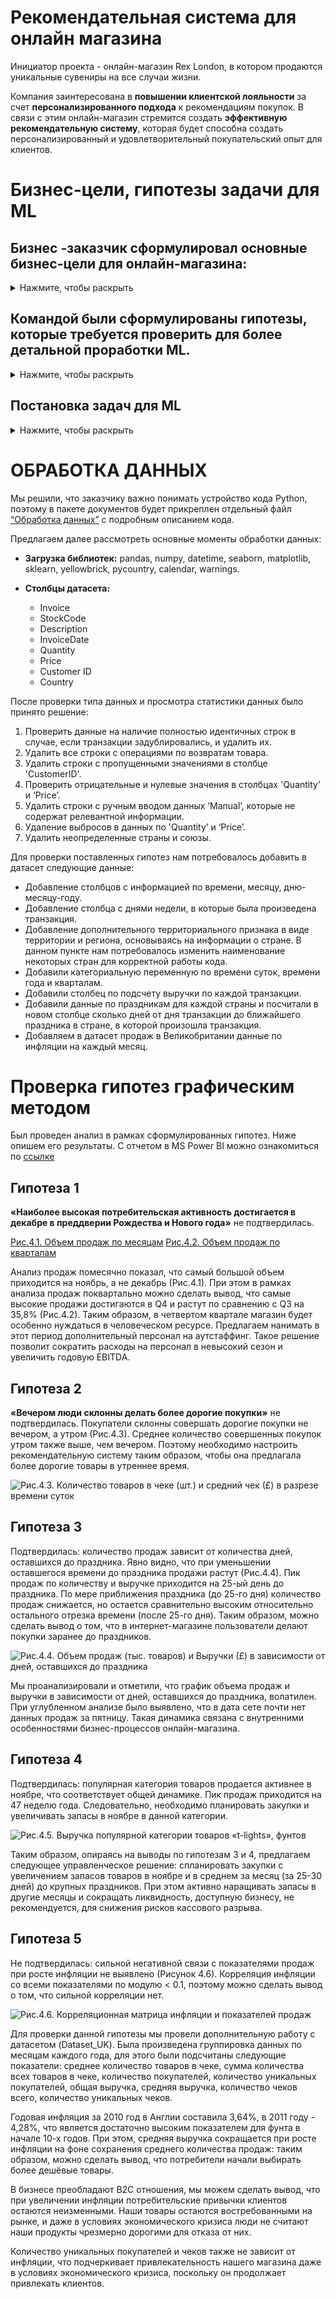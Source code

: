 # Рекомендательная система для онлайн магазина
Инициатор проекта - онлайн-магазин Rex London, в котором продаются уникальные сувениры на все случаи жизни.

Компания заинтересована в **повышении клиентской лояльности** за счет **персонализированного подхода** к рекомендациям покупок. В связи с этим онлайн-магазин стремится создать **эффективную рекомендательную систему**, которая будет способна создать персонализированный и удовлетворительный покупательский опыт для клиентов.

# Бизнес-цели, гипотезы задачи для ML
 
## Бизнес -заказчик сформулировал основные бизнес-цели для онлайн-магазина:
<details>
<summary>Нажмите, чтобы раскрыть</summary>
 
1. **Рост объема продаж** за счет увеличения:
-  	среднего количества покупок;
-  	среднего чека покупок;
-  	количества возвращений пользователей на сайт. 
3. **Оптимизация закупок** во времени: уменьшение лишних запасов и снижение риска низкой ликвидности (кассового разрыва).
4. **Рост EBITDA** за счет оптимизации расходов на человеческие ресурсы в течение года.

</details>

## Командой были сформулированы гипотезы, которые требуется проверить для более детальной проработки ML.

<details>
<summary>Нажмите, чтобы раскрыть</summary>

| №  | Гипотеза | Как будем проверять | Метод |
|----|----------|---------------------|-------|
| 1  | **Гипотеза 1:** Наиболее высокая потребительская активность достигается в декабре в преддверии Рождества и Нового года. Необходимо выровнять загрузку человеческих ресурсов магазина и нанять дополнительный персонал на упаковку и отправку товаров в декабре или определить иные пиковые сезоны. | Сравнить объемы продаж по месяцам | Аналитический и графический метод (Power BI) |
| 2  | **Гипотеза 2:** Вечером люди склонны делать более дорогие покупки. Это происходит из-за снижения фокуса и внимания после количества принимаемых решений днем. Рекомендательная система будет предлагать более дорогие альтернативы и сопутствующие товары в вечернее время для увеличения среднего чека. | Сравнить количество покупок в чеке в разрезе времени суток, сравнить средний чек в разрезе времени суток | Аналитический и графический метод (Power BI) |
| 3  | **Гипотеза 3:** Продажи (в объемах и в выручке) увеличиваются за некоторое время до праздников. Необходимо проанализировать динамику и выяснить, когда наступает пик продаж, с целью оптимизации закупок и снижения риска низкой ликвидности. | Рассчитать выручку до праздников и посмотреть на динамику по дням | Аналитический и графический (Power BI) |
| 4  | **Гипотеза 4:** Популярная группа товаров также имеет пики продаж. Необходимо проанализировать динамику продаж для объективного планирования закупок. | Проанализировать динамику продаж популярной категории товара «t-lights» по неделям | Аналитический и графический (Excel) |
| 5  | **Гипотеза 5:** Инфляция негативно влияет на выручку и продажи, так как онлайн-магазин продает продукт не первой необходимости. При растущей инфляции потребители сокращают покупки таких товаров. | Построить корреляцию между помесячной инфляцией в Великобритании в 2010-2011 годах и проверить корреляцию с основными показателями продаж | Корреляция (Python) |

</details>

## Постановка задач для ML

<details>
<summary>Нажмите, чтобы раскрыть</summary>
1. Определить ассоциативные правила для увеличения продаж (среднего чека и среднего количества позиций в покупке):

1. Опираясь на кластеризацию пользователей, вывести ассоциативные правила для кластера “среднячки” с целью увеличения среднего чека и кластера “привидения” с целью возвращения пользователей на платформу после длительной паузы в покупках;

2. Внедрить полученные ассоциативные правила в рекомендательную систему на сайте, которая будет наиболее эффективно предлагать сопутствующие товары пользователям

</details>

# ОБРАБОТКА ДАННЫХ

Мы решили, что заказчику важно понимать устройство кода Python, поэтому в пакете документов будет прикреплен отдельный файл [“Обработка данных”](/data_processing/Data_processing.ipynb) с подробным описанием кода. 

Предлагаем далее рассмотреть основные моменты обработки данных:

- **Загрузка библиотек:** pandas, numpy, datetime, seaborn, matplotlib, sklearn, yellowbrick, pycountry, calendar, warnings.

- **Столбцы датасета:** 
  - Invoice 
  - StockCode 
  - Description 
  - InvoiceDate 
  - Quantity 
  - Price 
  - Customer ID 
  - Country 

После проверки типа данных и просмотра статистики данных было принято решение:

1. Проверить данные на наличие полностью идентичных строк в случае, если транзакции задублировались, и удалить их.
2. Удалить все строки с операциями по возвратам товара.
3. Удалить строки с пропущенными значениями в столбце 'CustomerID'.
4. Проверить отрицательные и нулевые значения в столбцах 'Quantity’ и ‘Price’.
5. Удалить строки с ручным вводом данных ‘Manual’, которые не содержат релевантной информации.
6. Удаление выбросов в данных по 'Quantity’ и ‘Price’.
7. Удалить неопределенные страны и союзы.

Для проверки поставленных гипотез нам потребовалось добавить в датасет следующие данные:

- Добавление столбцов с информацией по времени, месяцу, дню-месяцу-году.
- Добавление столбца с днями недели, в которые была произведена транзакция.
- Добавление дополнительного территориального признака в виде территории и региона, основываясь на информации о стране. В данном пункте нам потребовалось изменить наименование некоторых стран для корректной работы кода.
- Добавили категориальную переменную по времени суток, времени года и кварталам.
- Добавили столбец по подсчету выручки по каждой транзакции.
- Добавили данные по праздникам для каждой страны и посчитали в новом столбце сколько дней от дня транзакции до ближайшего праздника в стране, в которой произошла транзакция.
- Добавляем в датасет продаж в Великобритании данные по инфляции на каждый месяц.

# Проверка гипотез графическим методом

Был проведен анализ в рамках сформулированных гипотез. Ниже опишем его результаты. C отчетом в MS Power BI можно ознакомиться по [ссылке](data_visualization/online_retail_II_power_bi.pdf)

## Гипотеза 1
**«Наиболее высокая потребительская активность достигается в декабре в преддверии Рождества и Нового года»** не подтвердилась.

[Рис.4.1. Объем продаж по месяцам](/data_visualization/images/image1.png) 
[Рис.4.2. Объем продаж по кварталам](/data_visualization/images/image2.png) 

Анализ продаж помесячно показал, что самый большой объем приходится на ноябрь, а не декабрь (Рис.4.1). При этом в рамках анализа продаж поквартально можно сделать вывод, что самые высокие продажи достигаются в Q4 и растут по сравнению с Q3 на 35,8% (Рис.4.2). Таким образом, в четвертом квартале магазин будет особенно нуждаться в человеческом ресурсе. Предлагаем нанимать в этот период дополнительный персонал на аутстаффинг. Такое решение позволит сократить расходы на персонал в невысокий сезон и увеличить годовую EBITDA.

## Гипотеза 2
**«Вечером люди склонны делать более дорогие покупки»** не подтвердилась. Покупатели склонны совершать дорогие покупки не вечером, а утром (Рис.4.3). Среднее количество совершенных покупок утром также выше, чем вечером. Поэтому необходимо настроить рекомендательную систему таким образом, чтобы она предлагала более дорогие товары в утреннее время.

![Рис.4.3. Количество товаров в чеке (шт.) и средний чек (£) в разрезе времени суток](/data_visualization/images/image3.png)

## Гипотеза 3
Подтвердилась: количество продаж зависит от количества дней, оставшихся до праздника. Явно видно, что при уменьшении оставшегося времени до праздника продажи растут (Рис.4.4). Пик продаж по количеству и выручке приходится на 25-ый день до праздника. По мере приближения праздника (до 25-го дня) количество продаж снижается, но остается сравнительно высоким относительно остального отрезка времени (после 25-го дня). Таким образом, можно сделать вывод о том, что в интернет-магазине пользователи делают покупки заранее до праздников.

![Рис.4.4. Объем продаж (тыс. товаров) и Выручки (£) в зависимости от дней, оставшихся до праздника](/data_visualization/images/image4.png)

Мы проанализировали и отметили, что график объема продаж и выручки в зависимости от дней, оставшихся до праздника, волатилен. При углубленном анализе было выявлено, что в дата сете почти нет данных продаж за пятницу. Такая динамика связана с внутренними особенностями бизнес-процессов онлайн-магазина.

## Гипотеза 4
Подтвердилась: популярная категория товаров продается активнее в ноябре, что соответствует общей динамике. Пик продаж приходится на 47 неделю года. Следовательно, необходимо планировать закупки и увеличивать запасы в ноябре в данной категории.

![Рис.4.5. Выручка популярной категории товаров «t-lights», фунтов](/data_visualization/images/image5.png)

Таким образом, опираясь на выводы по гипотезам 3 и 4, предлагаем следующее управленческое решение: спланировать закупки с увеличением запасов товаров в ноябре и в среднем за месяц (за 25-30 дней) до крупных праздников. При этом активно наращивать запасы в другие месяцы и сокращать ликвидность, доступную бизнесу, не рекомендуется, для снижения рисков кассового разрыва.

## Гипотеза 5
Не подтвердилась: сильной негативной связи с показателями продаж при росте инфляции не выявлено (Рисунок 4.6). Корреляция инфляции со всеми показателями по модулю < 0.1, поэтому можно сделать вывод о том, что сильной корреляции нет.

![Рис.4.6. Корреляционная матрица инфляции и показателей продаж](/data_visualization/images/image6.png)

Для проверки данной гипотезы мы провели дополнительную работу с датасетом (Dataset_UK). Была произведена группировка данных по месяцам каждого года, для этого были подсчитаны следующие показатели: среднее количество товаров в чеке, сумма количества всех товаров в чеке, количество покупателей, количество уникальных покупателей, общая выручка, средняя выручка, количество чеков всего, количество уникальных чеков. 

Годовая инфляция за 2010 год в Англии составила 3,64%, в 2011 году - 4,28%, что является достаточно высоким показателем для фунта в начале 10-х годов. При этом, средняя выручка сокращается при росте инфляции на фоне сохранения среднего количества продаж: таким образом, можно сделать вывод, что потребители начали выбирать более дешёвые товары. 

В бизнесе преобладают B2C отношения, мы можем сделать вывод, что при увеличении инфляции потребительские привычки клиентов остаются неизменными. Наши товары остаются востребованными на рынке, и даже в условиях экономического кризиса люди не считают наши продукты чрезмерно дорогими для отказа от них.

Количество уникальных покупателей и чеков также не зависит от инфляции, что подчеркивает привлекательность нашего магазина даже в условиях экономического кризиса, поскольку он продолжает привлекать клиентов.
